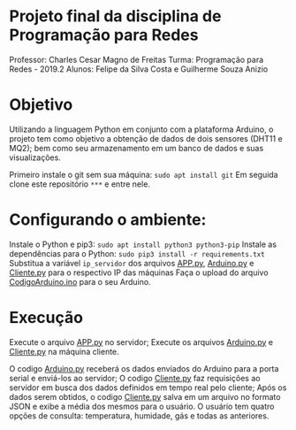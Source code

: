 # Projeto final da disciplina de Programação para Redes

Professor: Charles Cesar Magno de Freitas
Turma: Programação para Redes - 2019.2
Alunos: Felipe da Silva Costa e Guilherme Souza Anizio

# Objetivo

Utilizando a linguagem Python em conjunto com a plataforma Arduino, o projeto tem como objetivo a obtenção de dados de dois sensores (DHT11 e MQ2);
bem como seu armazenamento em um banco de dados e suas visualizações.

Primeiro instale o git sem sua máquina: ```sudo apt install git```
Em seguida clone este repositório ```***``` e entre nele.

# Configurando o ambiente:
  Instale o Python e pip3: ```sudo apt install python3 python3-pip```
  Instale as dependências para o Python: ```sudo pip3 install -r requirements.txt ```
  Substitua a variável ```ip_servidor``` dos arquivos [APP.py](Codigos/APP.py), [Arduino.py](Codigos/Arduino.py) e [Cliente.py](Codigos/Cliente.py) para o respectivo IP das máquinas
  Faça o upload do arquivo [CodigoArduino.ino](Arduino/CodigoArduino.ino) para o seu Arduino.

# Execução

  Execute o arquivo [APP.py](Codigos/APP.py) no servidor;
  Execute os arquivos [Arduino.py](Codigos/Arduino.py) e [Cliente.py](Codigos/Cliente.py) na máquina cliente.


  O codigo [Arduino.py](Codigo/Arduino.py) receberá os dados enviados do Arduino para a porta serial e enviá-los ao servidor;
  O codigo [Cliente.py](Codigo/Cliente.py) faz requisições ao servidor em busca dos dados definidos em tempo real pelo cliente;
  Após os dados serem obtidos, o codigo [Cliente.py](Codigos/Cliente.py) salva em um arquivo no formato JSON e exibe a média dos mesmos para o usuário. O usuário tem quatro opções de consulta: temperatura, humidade, gás e todas as anteriores.
